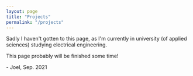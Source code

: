 ```yaml
---
layout: page
title: "Projects"
permalink: "/projects"
---
```


Sadly I haven't gotten to this page, as I'm currently in university (of applied sciences) studying electrical engineering.

This page probably will be finished some time!

\- Joel, Sep. 2021

<!--
- Sewing
- Travel
- Electronics
-->